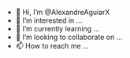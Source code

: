- 👋 Hi, I’m @AlexandreAguiarX
- 👀 I’m interested in ...
- 🌱 I’m currently learning ...
- 💞️ I’m looking to collaborate on ...
- 📫 How to reach me ...

<!---
AlexandreAguiarX/AlexandreAguiarX is a ✨ special ✨ repository because its `README.md` (this file) appears on your GitHub profile.
You can click the Preview link to take a look at your changes.
--->

